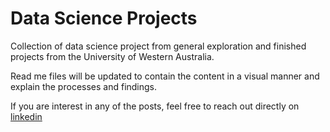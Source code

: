 # Data Science Projects
Collection of data science project from general exploration and finished projects from the University of Western Australia. 

Read me files will be updated to contain the content in a visual manner and explain the processes and findings. 

If you are interest in any of the posts, feel free to reach out directly on [linkedin](https://www.linkedin.com/in/david-pt-smith/)


